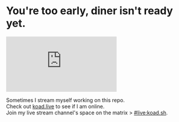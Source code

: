 # You're too early, diner isn't ready yet.
[![Matrix](https://img.shields.io/matrix/live:koad.sh?label=live:koad.sh&logo=matrix&server_fqdn=matrix.koad.sh&style=for-the-badge)](https://matrix.to/#/#live:koad.sh?via=koad.sh) 

Sometimes I stream myself working on this repo.  
Check out [koad.live](https://koad.live) to see if I am online.  
Join my live stream channel's space on the matrix > [#live:koad.sh](https://matrix.to/#/#live:koad.sh).
